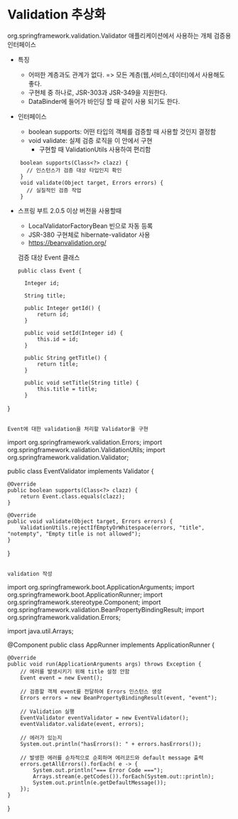 # Validation 추상화
org.springframework.validation.Validator
애플리케이션에서 사용하는 개체 검증용 인터페이스

- 특징
  + 어떠한 계층과도 관계가 없다. => 모든 계층(웹,서비스,데이터)에서 사용해도 좋다.
  + 구현체 중 하나로, JSR-303과 JSR-349을 지원한다.
  + DataBinder에 들어가 바인딩 할 때 같이 사용 되기도 한다.

- 인터페이스
  + boolean supports: 어떤 타입의 객체를 검증할 때 사용할 것인지 결정함
  + void validate: 실제 검증 로직을 이 안에서 구현
    * 구현할 때 ValidationUtils 사용하여 편리함
```
    boolean supports(Class<?> clazz) {
      // 인스턴스가 검증 대상 타입인지 확인
    }
    void validate(Object target, Errors errors) {
      // 실질적인 검증 작업
    }
```
- 스프링 부트 2.0.5 이상 버전을 사용할때
  + LocalValidatorFactoryBean 빈으로 자동 등록
  + JSR-380 구현체로 hibernate-validator 사용
  + https://beanvalidation.org/

  검증 대상 Event 클래스
  ```
  public class Event {
    
    Integer id;
    
    String title;
 
    public Integer getId() {
        return id;
    }
 
    public void setId(Integer id) {
        this.id = id;
    }
 
    public String getTitle() {
        return title;
    }
 
    public void setTitle(String title) {
        this.title = title;
    }
}
```

Event에 대한 validation을 처리할 Validator을 구현
```
import org.springframework.validation.Errors;
import org.springframework.validation.ValidationUtils;
import org.springframework.validation.Validator;
 
public class EventValidator implements Validator {
 
    @Override
    public boolean supports(Class<?> clazz) {
        return Event.class.equals(clazz);
    }
 
    @Override
    public void validate(Object target, Errors errors) {
        ValidationUtils.rejectIfEmptyOrWhitespace(errors, "title", "notempty", "Empty title is not allowed");
    }
}
```

validation 작성
```
import org.springframework.boot.ApplicationArguments;
import org.springframework.boot.ApplicationRunner;
import org.springframework.stereotype.Component;
import org.springframework.validation.BeanPropertyBindingResult;
import org.springframework.validation.Errors;
 
import java.util.Arrays;
 
@Component
public class AppRunner implements ApplicationRunner {
 
    @Override
    public void run(ApplicationArguments args) throws Exception {
        // 에러를 발생시키기 위해 title 설정 안함
        Event event = new Event();
 
        // 검증할 객체 event를 전달하여 Errors 인스턴스 생성
        Errors errors = new BeanPropertyBindingResult(event, "event");
 
        // Validation 실행
        EventValidator eventValidator = new EventValidator();
        eventValidator.validate(event, errors);
 
        // 에러가 있는지
        System.out.println("hasErrors(): " + errors.hasErrors());
 
        // 발생한 에러를 순차적으로 순회하며 에러코드와 default message 출력
        errors.getAllErrors().forEach( e -> {
            System.out.println("=== Error Code ===");
            Arrays.stream(e.getCodes()).forEach(System.out::println);
            System.out.println(e.getDefaultMessage());
        });
    }
}
```